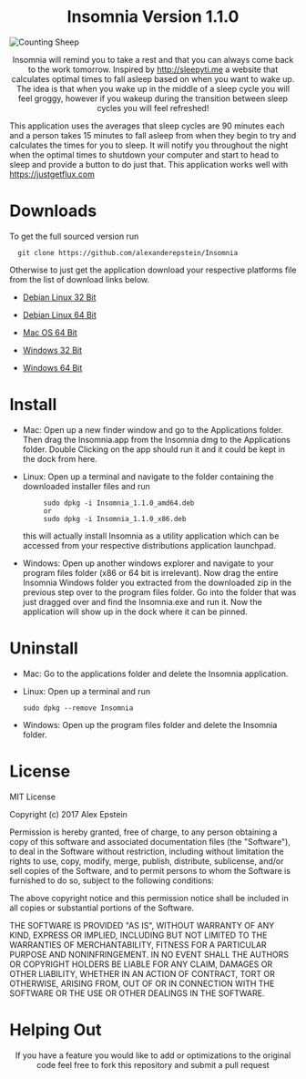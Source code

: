 <h1 align="center">Insomnia Version 1.1.0</h1>

<img  src="https://github.com/alexanderepstein/Insomnia/blob/master/giphy.gif?raw=true" alt="Counting Sheep">


<p align="center">Insomnia will remind you to take a rest and that you can always come back to the work tomorrow.
Inspired by <a href="http://sleepyti.me">http://sleepyti.me</a> a website that calculates optimal times to fall asleep based on when you want to wake up.
The idea is that when you wake up in the middle of a sleep cycle you will feel groggy, however if you wakeup during the
transition between sleep cycles you will feel refreshed!

This application uses the averages that sleep cycles are 90 minutes each and a person takes 15 minutes to fall asleep from when they begin to try and calculates the times for you to sleep. It will notify you throughout the night when the optimal times to shutdown your computer and start to head to sleep and provide a button to do just that. This application works well with <a href="https://justgetflux.com">https://justgetflux.com</a>
</p>

# Downloads 
To get the full sourced version run

      git clone https://github.com/alexanderepstein/Insomnia

Otherwise to just get the application download your respective platforms file from the list of download links below.

*  <a href="https://goo.gl/bqXCmt">Debian Linux 32 Bit</a>

* <a href="https://goo.gl/FbHvLh">Debian Linux 64 Bit</a> 

* <a href="https://goo.gl/jMa9a5">Mac OS 64 Bit</a>

* <a href="https://goo.gl/bB61tc">Windows 32 Bit</a> 

* <a href="https://goo.gl/NuzRQ0">Windows 64 Bit</a> 

# Install 

* Mac: Open up a new finder window and go to the Applications folder. Then drag the Insomnia.app from the Insomnia dmg to the Applications folder. Double Clicking on the app should run it and it could be kept in the dock from here.

* Linux: Open up a terminal and navigate to the folder containing the downloaded installer files and run

           sudo dpkg -i Insomnia_1.1.0_amd64.deb
           or
           sudo dpkg -i Insomnia_1.1.0_x86.deb
  this will actually install Insomnia as a utility application which can be accessed from your respective distributions         application launchpad.

* Windows: Open up another windows explorer and navigate to your program files folder (x86 or 64 bit is irrelevant).  Now   drag the entire Insomnia Windows folder you extracted  from the downloaded zip in the previous step over to the program files folder. Go into the folder that was just dragged over and find the Insomnia.exe and run it. Now the application will show up in the dock where it can be pinned.

#  Uninstall 

* Mac: Go to the applications folder and delete the Insomnia application.

* Linux: Open up a terminal and run

      sudo dpkg --remove Insomnia

* Windows: Open up the program files folder and delete the Insomnia folder.


# License

MIT License

Copyright (c) 2017 Alex Epstein

Permission is hereby granted, free of charge, to any person obtaining a copy of this software and associated documentation files (the "Software"), to deal in the Software without restriction, including without limitation the rights to use, copy, modify, merge, publish, distribute, sublicense, and/or sell copies of the Software, and to permit persons to whom the Software is furnished to do so, subject to the following conditions:

The above copyright notice and this permission notice shall be included in all copies or substantial portions of the Software.

THE SOFTWARE IS PROVIDED "AS IS", WITHOUT WARRANTY OF ANY KIND, EXPRESS OR IMPLIED, INCLUDING BUT NOT LIMITED TO THE WARRANTIES OF MERCHANTABILITY, FITNESS FOR A PARTICULAR PURPOSE AND NONINFRINGEMENT. IN NO EVENT SHALL THE AUTHORS OR COPYRIGHT HOLDERS BE LIABLE FOR ANY CLAIM, DAMAGES OR OTHER LIABILITY, WHETHER IN AN ACTION OF CONTRACT, TORT OR OTHERWISE, ARISING FROM, OUT OF OR IN CONNECTION WITH THE SOFTWARE OR THE USE OR OTHER DEALINGS IN THE SOFTWARE.

#  Helping Out 
<p align="center"> If you have a feature you would like to add or optimizations to the original code feel free to fork this repository and submit a pull request </p>
